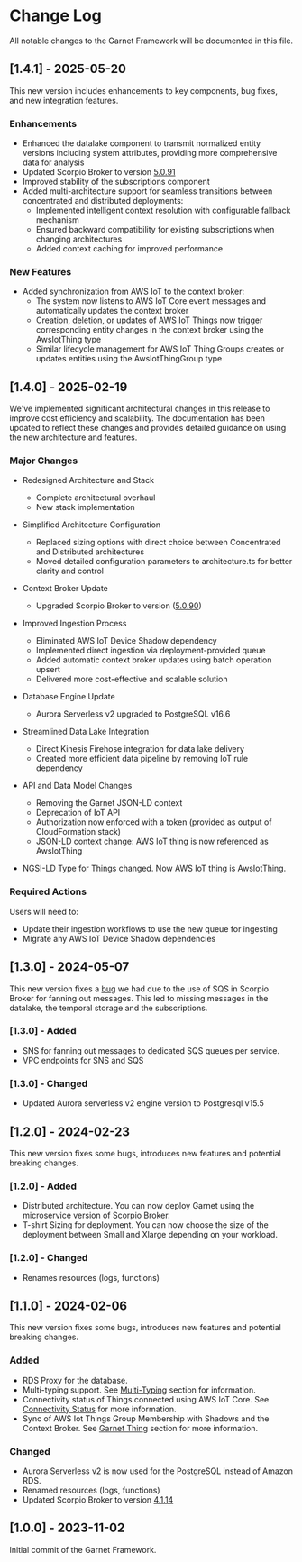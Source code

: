 # Change Log

All notable changes to the Garnet Framework will be documented in this file. 

## [1.4.1] - 2025-05-20 

This new version includes enhancements to key components, bug fixes, and new integration features.

### Enhancements

- Enhanced the datalake component to transmit normalized entity versions including system attributes, providing more comprehensive data for analysis
- Updated Scorpio Broker to version [5.0.91](https://gallery.ecr.aws/garnet/)
- Improved stability of the subscriptions component
- Added multi-architecture support for seamless transitions between concentrated and distributed deployments: 
    - Implemented intelligent context resolution with configurable fallback mechanism 
    - Ensured backward compatibility for existing subscriptions when changing architectures 
    - Added context caching for improved performance


### New Features

- Added synchronization from AWS IoT to the context broker:
    - The system now listens to AWS IoT Core event messages and automatically updates the context broker
    - Creation, deletion, or updates of AWS IoT Things now trigger corresponding entity changes in the context broker using the AwsIotThing type
    - Similar lifecycle management for AWS IoT Thing Groups creates or updates entities using the AwsIotThingGroup type

 

## [1.4.0] - 2025-02-19 

We've implemented significant architectural changes in this release to improve cost efficiency and scalability. 
The documentation has been updated to reflect these changes and provides detailed guidance on using the new architecture and features.

### Major Changes

- Redesigned Architecture and Stack
    - Complete architectural overhaul
    - New stack implementation
    
- Simplified Architecture Configuration
    - Replaced sizing options with direct choice between Concentrated and Distributed architectures
    - Moved detailed configuration parameters to architecture.ts for better clarity and control

- Context Broker Update
    - Upgraded Scorpio Broker to version ([5.0.90](https://gallery.ecr.aws/garnet/))

- Improved Ingestion Process
    - Eliminated AWS IoT Device Shadow dependency
    - Implemented direct ingestion via deployment-provided queue
    - Added automatic context broker updates using batch operation upsert
    - Delivered more cost-effective and scalable solution

- Database Engine Update
    - Aurora Serverless v2 upgraded to PostgreSQL v16.6

- Streamlined Data Lake Integration
    - Direct Kinesis Firehose integration for data lake delivery
    - Created more efficient data pipeline by removing IoT rule dependency

- API and Data Model Changes
    - Removing the Garnet JSON-LD context
    - Deprecation of IoT API
    - Authorization now enforced with a token (provided as output of CloudFormation stack)
    - JSON-LD context change: AWS IoT thing is now referenced as AwsIotThing


- NGSI-LD Type for Things changed. Now AWS IoT thing is AwsIotThing. 

### Required Actions

Users will need to:
-   Update their ingestion workflows to use the new queue for ingesting
-   Migrate any AWS IoT Device Shadow dependencies

## [1.3.0] - 2024-05-07 

This new version fixes a [bug](https://github.com/ScorpioBroker/ScorpioBroker/issues/556) we had due to the use of SQS in Scorpio Broker for fanning out messages. This led to missing messages in the datalake, the temporal storage and the subscriptions. 

### [1.3.0] - Added 

- SNS for fanning out messages to dedicated SQS queues per service.
- VPC endpoints for SNS and SQS 

### [1.3.0] - Changed 

- Updated Aurora serverless v2 engine version to Postgresql v15.5


## [1.2.0] - 2024-02-23 

This new version fixes some bugs, introduces new features and potential breaking changes. 

### [1.2.0] - Added 

- Distributed architecture. You can now deploy Garnet using the microservice version of Scorpio Broker. 
- T-shirt Sizing for deployment. You can now choose the size of the deployment between Small and Xlarge depending on your workload. 

### [1.2.0] - Changed

- Renames resources (logs, functions)

## [1.1.0] - 2024-02-06

This new version fixes some bugs, introduces new features and potential breaking changes. 

### Added 

- RDS Proxy for the database.  
- Multi-typing support. See [Multi-Typing](https://garnet-framework.dev/docs/how/context-broker#multi-typing) section for information.
- Connectivity status of Things connected using AWS IoT Core. See [Connectivity Status](https://garnet-framework.dev/docs/how/garnet-iot#connectivity-status) for more information. 
- Sync of AWS Iot Things Group Membership with Shadows and the Context Broker. See [Garnet Thing](https://garnet-framework.dev/docs/how/garnet-iot#a-garnet-thing) section for more information. 


### Changed

- Aurora Serverless v2 is now used for the PostgreSQL instead of Amazon RDS. 
- Renamed resources (logs, functions)
- Updated Scorpio Broker to version [4.1.14](https://gallery.ecr.aws/garnet/scorpio)



## [1.0.0] - 2023-11-02

Initial commit of the Garnet Framework. 